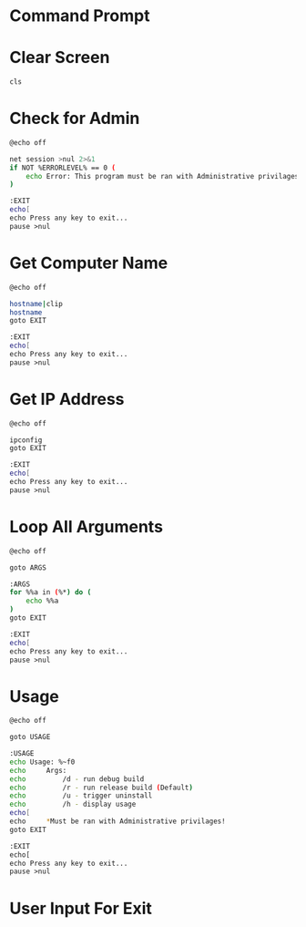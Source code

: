 # Command Prompt

# Clear Screen

```bash
cls
```

# Check for Admin

```bash
@echo off

net session >nul 2>&1
if NOT %ERRORLEVEL% == 0 (
    echo Error: This program must be ran with Administrative privilages.
)

:EXIT
echo[
echo Press any key to exit...
pause >nul
```

# Get Computer Name

```bash
@echo off

hostname|clip
hostname
goto EXIT

:EXIT
echo[
echo Press any key to exit...
pause >nul
```

# Get IP Address

```bash
@echo off

ipconfig
goto EXIT

:EXIT
echo[
echo Press any key to exit...
pause >nul
```

# Loop All Arguments

```bash
@echo off

goto ARGS

:ARGS
for %%a in (%*) do (
    echo %%a
)
goto EXIT

:EXIT
echo[
echo Press any key to exit...
pause >nul
```

# Usage

```bash
@echo off

goto USAGE

:USAGE
echo Usage: %~f0
echo     Args:
echo         /d - run debug build
echo         /r - run release build (Default)
echo         /u - trigger uninstall
echo         /h - display usage
echo[
echo     *Must be ran with Administrative privilages!
goto EXIT

:EXIT
echo[
echo Press any key to exit...
pause >nul
```

# User Input For Exit